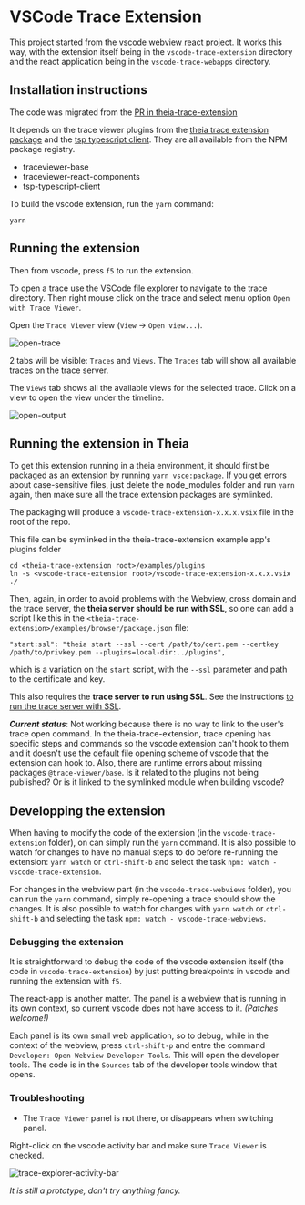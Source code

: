 # VSCode Trace Extension

This project started from the [vscode webview react project](https://github.com/rebornix/vscode-webview-react). It works this way, with the extension itself being in the `vscode-trace-extension` directory and the react application being in the `vscode-trace-webapps` directory.

## Installation instructions

The code was migrated from the [PR in theia-trace-extension](https://github.com/theia-ide/theia-trace-extension/pull/124)

It depends on the trace viewer plugins from the [theia trace extension package](https://github.com/theia-ide/theia-trace-extension/) and the [tsp typescript client](https://github.com/theia-ide/tsp-typescript-client/). They are all available from the NPM package registry.  

- traceviewer-base
- traceviewer-react-components
- tsp-typescript-client

To build the vscode extension, run the `yarn` command:

```
yarn
```

## Running the extension

Then from vscode, press `f5` to run the extension.

To open a trace use the VSCode file explorer to navigate to the trace directory. Then right mouse click on the trace and select menu option `Open with Trace Viewer`. 

Open the `Trace Viewer` view (`View` -> `Open view...`).

![open-trace](https://raw.githubusercontent.com/theia-ide/vscode-trace-extension/master/doc/images/vscode-open-with-trace-viewer-001.png)

2 tabs will be visible: `Traces` and `Views`. The `Traces` tab will show all available traces on the trace server. 

The `Views` tab shows all the available views for the selected trace. Click on a view to open the view under the timeline.

![open-output](https://raw.githubusercontent.com/theia-ide/vscode-trace-extension/master/doc/images/vscode-trace-extension-001.png)

## Running the extension in Theia

To get this extension running in a theia environment, it should first be packaged as an extension by running `yarn vsce:package`. If you get errors about case-sensitive files, just delete the node_modules folder and run `yarn` again, then make sure all the trace extension packages are symlinked.

The packaging will produce a `vscode-trace-extension-x.x.x.vsix` file in the root of the repo.

This file can be symlinked in the theia-trace-extension example app's plugins folder

```
cd <theia-trace-extension root>/examples/plugins
ln -s <vscode-trace-extension root>/vscode-trace-extension-x.x.x.vsix ./
```

Then, again, in order to avoid problems with the Webview, cross domain and the trace server, the **theia server should be run with SSL**, so one can add a script like this in the `<theia-trace-extension>/examples/browser/package.json` file:

```
"start:ssl": "theia start --ssl --cert /path/to/cert.pem --certkey /path/to/privkey.pem --plugins=local-dir:../plugins",
```

which is a variation on the `start` script, with the `--ssl` parameter and path to the certificate and key.

This also requires the **trace server to run using SSL**. See the instructions [to run the trace server with SSL](https://github.com/tracecompass/tracecompass-incubator/tree/master/trace-server#run-the-server-with-ssl).

***Current status***: Not working because there is no way to link to the user's trace open command. In the theia-trace-extension, trace opening has specific steps and commands so the vscode extension can't hook to them and it doesn't use the default file opening scheme of vscode that the extension can hook to. Also, there are runtime errors about missing packages `@trace-viewer/base`. Is it related to the plugins not being published? Or is it linked to the symlinked module when building vscode?

## Developping the extension

When having to modify the code of the extension (in the `vscode-trace-extension` folder), on can simply run the `yarn` command. It is also possible to watch for changes to have no manual steps to do before re-running the extension: `yarn watch` or `ctrl-shift-b` and select the task `npm: watch - vscode-trace-extension`.

For changes in the webview part (in the `vscode-trace-webviews` folder), you can run the `yarn` command, simply re-opening a trace should show the changes. It is also possible to watch for changes with `yarn watch` or `ctrl-shift-b` and selecting the task `npm: watch - vscode-trace-webviews`.

### Debugging the extension

It is straightforward to debug the code of the vscode extension itself (the code in `vscode-trace-extension`) by just putting breakpoints in vscode and running the extension with `f5`.

The react-app is another matter. The panel is a webview that is running in its own context, so current vscode does not have access to it. _(Patches welcome!)_ 

Each panel is its own small web application, so to debug, while in the context of the webview, press `ctrl-shift-p` and entre the command `Developer: Open Webview Developer Tools`. This will open the developer tools. The code is in the `Sources` tab of the developer tools window that opens.

### Troubleshooting

 * The `Trace Viewer` panel is not there, or disappears when switching panel.

Right-click on the vscode activity bar and make sure `Trace Viewer` is checked.

![trace-explorer-activity-bar](https://raw.githubusercontent.com/theia-ide/vscode-trace-extension/master/doc/images/vscode-show-trace-viewer-001.png)

_It is still a prototype, don't try anything fancy._

